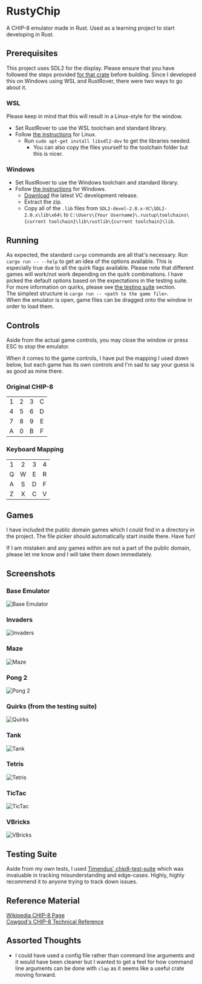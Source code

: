 # RustyChip
A CHIP-8 emulator made in Rust. Used as a learning project to start developing in Rust.

## Prerequisites
This project uses SDL2 for the display. Please ensure that you have followed the steps provided [for that crate](https://crates.io/crates/sdl2#user-content-requirements) before building.
Since I developed this on Windows using WSL and RustRover, there were two ways to go about it.

### WSL
Please keep in mind that this will result in a Linux-style for the window.
- Set RustRover to use the WSL toolchain and standard library.
- Follow [the instructions](https://crates.io/crates/sdl2#user-content-linux) for Linux.
  - Run `sudo apt-get install libsdl2-dev` to get the libraries needed.
    - You can also copy the files yourself to the toolchain folder but this is nicer.

### Windows
- Set RustRover to use the Windows toolchain and standard library.
- Follow [the instructions](https://crates.io/crates/sdl2#user-content-windows-msvc) for Windows.
  - [Download](https://github.com/libsdl-org/SDL/releases/latest) the latest VC development release.
  - Extract the zip.
  - Copy all of the `.lib` files from `SDL2-devel-2.0.x-VC\SDL2-2.0.x\lib\x64\` to `C:\Users\{Your Username}\.rustup\toolchains\{current toolchain}\lib\rustlib\{current toolchain}\lib`.

## Running
As expected, the standard `cargo` commands are all that's necessary. Run `cargo run -- --help` to get an idea of the options available. This is especially true due to all the quirk flags available. Please note that different games will work/not work depending on the quirk combinations. I have picked the default options based on the expectations in the testing suite. For more information on quirks, please see [the testing suite](#testing-suite) section.  
The simplest structure is `cargo run -- <path to the game file>`.  
When the emulator is open, game files can be dragged onto the window in order to load them.

## Controls
Aside from the actual game controls, you may close the window or press ESC to stop the emulator.

When it comes to the game controls, I have put the mapping I used down below, but each game has its own controls and I'm sad to say your guess is as good as mine there.

### Original CHIP-8
|     |     |     |     |
|:---:|:---:|:---:|:---:|
|  1  |  2  |  3  |  C  |
|  4  |  5  |  6  |  D  |
|  7  |  8  |  9  |  E  |
|  A  |  0  |  B  |  F  |

### Keyboard Mapping
|     |     |     |     |
|:---:|:---:|:---:|:---:|
|  1  |  2  |  3  |  4  |
|  Q  |  W  |  E  |  R  |
|  A  |  S  |  D  |  F  |
|  Z  |  X  |  C  |  V  |

## Games
I have included the public domain games which I could find in a directory in the project.  The file picker should automatically start inside there.  Have fun!

If I am mistaken and any games within are not a part of the public domain, please let me know and I will take them down immediately.

## Screenshots
### Base Emulator
![Base Emulator](screenshots/base_emulator.png)

### Invaders
![Invaders](screenshots/invaders.png)

### Maze
![Maze](screenshots/maze.png)

### Pong 2
![Pong 2](screenshots/pong2.png)

### Quirks (from the testing suite)
![Quirks](screenshots/quirks.png)

### Tank
![Tank](screenshots/tank.png)

### Tetris
![Tetris](screenshots/tetris.png)

### TicTac
![TicTac](screenshots/tictac.png)

### VBricks
![VBricks](screenshots/vbricks.png)

## Testing Suite
Aside from my own tests, I used [Timendus' chip8-test-suite](https://github.com/Timendus/chip8-test-suite) which was invaluable in tracking misunderstanding and edge-cases. Highly, highly recommend it to anyone trying to track down issues.

## Reference Material
[Wikipedia CHIP-8 Page](https://en.wikipedia.org/wiki/CHIP-8)   
[Cowgod's CHIP-8 Technical Reference](http://devernay.free.fr/hacks/chip8/C8TECH10.HTM)

## Assorted Thoughts
- I could have used a config file rather than command line arguments and it would have been cleaner but I wanted to get a feel for how command line arguments can be done with `clap` as it seems like a useful crate moving forward.
